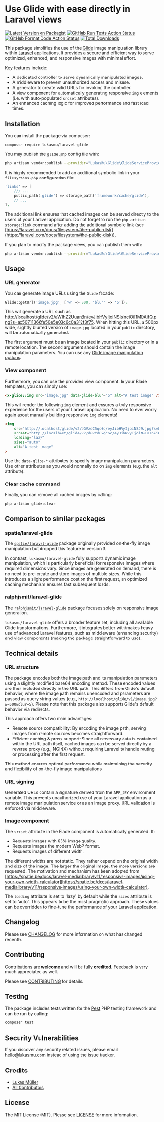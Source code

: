 # Use Glide with ease directly in Laravel views

[![Latest Version on Packagist](https://img.shields.io/packagist/v/lukasmu/laravel-glide.svg)](https://packagist.org/packages/lukasmu/laravel-glide)
[![GitHub Run Tests Action Status](https://img.shields.io/github/actions/workflow/status/lukasmu/laravel-glide/run-tests.yml?branch=main&label=tests)](https://github.com/lukasmu/laravel-glide/actions?query=workflow%3A"Run&nbsp;tests"+branch%3Amain)
[![GitHub Format Code Action Status](https://img.shields.io/github/actions/workflow/status/lukasmu/laravel-glide/format-code.yml?branch=main&label=code%20style)](https://github.com/lukasmu/laravel-glide/actions?query=workflow%3A"Format&nbsp;code"+branch%3Amain)
[![Total Downloads](https://img.shields.io/packagist/dt/lukasmu/laravel-glide.svg)](https://packagist.org/packages/lukasmu/laravel-glide)

This package simplifies the use of the [Glide](https://glide.thephpleague.com/) image manipulation library within [Laravel](https://laravel.com) applications.
It provides a secure and efficient way to serve optimized, enhanced, and responsive images with minimal effort.

Key features include:
- A dedicated controller to serve dynamically manipulated images.
- A middleware to prevent unauthorized access and misuse.
- A generator to create valid URLs for invoking the controller.
- A view component for automatically generating responsive `img` elements (i.e. with auto-populated `srcset` attributes).
- An enhanced caching logic for improved performance and fast load times.

## Installation

You can install the package via composer:

```bash
composer require lukasmu/laravel-glide
```

You may publish the ```glide.php``` config file with:

```bash
php artisan vendor:publish --provider="LukasMu\Glide\GlideServiceProvider" --tag="config"
```

It is highly recommended to add an additional symbolic link in your ```filesystems.php``` configuration file:

```php
'links' => [
    /// ...
    public_path('glide') => storage_path('framework/cache/glide'),
    // ...
],
```

The additional link ensures that cached images can be served directly to the users of your Laravel application.
Do not forget to run the ```php artisan storage:link``` command after adding the additional symbolic link (see [https://laravel.com/docs/filesystem#the-public-disk](https://laravel.com/docs/filesystem#the-public-disk)).

If you plan to modify the package views, you can publish them with:

```bash
php artisan vendor:publish --provider="LukasMu\Glide\GlideServiceProvider" --tag="views"
```

## Usage

### URL generator

You can generate image URLs using the `Glide` facade:

```php
Glide::getUrl('image.jpg', ['w' => 500, 'blur' => '5']);
```
This will generate a URL such as [http://localhost/glide/v2/aW1hZ2UuanBn/eyJibHVyIjoiNSIsInciOiI1MDAifQ.png?s=ac50711366fe50e5e03c6c0a312f3f75](http://localhost/glide/v2/aW1hZ2UuanBn/eyJibHVyIjoiNSIsInciOiI1MDAifQ.png?s=ac50711366fe50e5e03c6c0a312f3f75).
When hitting this URL, a 500px wide, slightly blurred version of `image.jpg` located in your ```public``` directory, will be automatically generated.

The first argument must be an image located in your `public` directory or in a remote location.
The second argument should contain the image manipulation parameters.
You can use any [Glide image manipulation options](https://glide.thephpleague.com/2.0/api/quick-reference/).

### View component

Furthermore, you can use the provided view component.
In your Blade templates, you can simply use:

```html
<x-glide::img src="image.jpg" data-glide-blur="5" alt="A test image" />
```

This will render the following `img` element and ensures a truly responsive experience for the users of your Laravel application.
No need to ever worry again about manually building responsive `img` elements!

```html
<img
    src="http://localhost/glide/v2/dGVzdC5qcGc/eyJibHVyIjoiNSJ9.jpg?s=b20f558c76fabc4491ab48e5bdd4bb4f"
    srcset="http://localhost/glide/v2/dGVzdC5qcGc/eyJibHVyIjoiNSIsInEiOiI4NSIsInciOiI0NjAifQ.webp?s=a0edb8786e9bec6e3f63a1a42545857b 460w, http://localhost/glide/v2/dGVzdC5qcGc/eyJibHVyIjoiNSIsInEiOiI4NSIsInciOiIzODUifQ.webp?s=2d28004e12d5b04666148f621a4b981d 385w, http://localhost/glide/v2/dGVzdC5qcGc/eyJibHVyIjoiNSIsInEiOiI4NSIsInciOiIzMjIifQ.webp?s=7b621534f7a064f1188bf98f2436c4ae 322w"
    loading="lazy"
    sizes="auto" 
    alt="A test image" 
>
```

Use the `data-glide-*` attributes to specify image manipulation parameters.
Use other attributes as you would normally do on `img` elements (e.g. the `alt` attribute).

### Clear cache command

Finally, you can remove all cached images by calling:

```bash
php artisan glide:clear
```

## Comparison to similar packages

### spatie/laravel-glide

The [`spatie/laravel-glide`](https://github.com/spatie/laravel-glide) package originally provided on-the-fly image manipulation but dropped this feature in version 3.

In contrast, `lukasmu/laravel-glide` fully supports dynamic image manipulation, which is particularly beneficial for responsive images where required dimensions vary.
Since images are generated on demand, there is no need to pre-create and store images of multiple sizes.
While this introduces a slight performance cost on the first request, an optimized caching mechanism ensures fast subsequent loads.

### ralphjsmit/laravel-glide

The [`ralphjsmit/laravel-glide`](https://github.com/ralphjsmit/laravel-glide) package focuses solely on responsive image generation.

`lukasmu/laravel-glide` offers a broader feature set, including all available Glide transformations.
Furthermore, it integrates better with/makes heavy use of advanced Laravel features, such as middleware (enhancing security) and view components (making the package straightforward to use).

## Technical details

### URL structure

The package encodes both the image path and its manipulation parameters using a slightly modified base64 encoding method.
These encoded values are then included directly in the URL path.
This differs from Glide's default behavior, where the image path remains unencoded and parameters are passed as query string values (e.g., `http://localhost/glide/v1/image.jpg?w=500&blur=5`).
Please note that this package also supports Glide's default behavior via redirects.

This approach offers two main advantages:
- Remote source compatibility: By encoding the image path, serving images from remote sources becomes straightforward.
- Efficient caching & proxy support: Since all necessary data is contained within the URL path itself, cached images can be served directly by a reverse proxy (e.g., NGINX) without requiring Laravel to handle routing or processing after the first request.

This method ensures optimal performance while maintaining the security and flexibility of on-the-fly image manipulations.

### URL signing

Generated URLs contain a signature derived from the `APP_KEY` environment variable.
This prevents unauthorized use of your Laravel application as a remote image manipulation service or as an image proxy.
URL validation is enforced via middleware.

### Image component

The `srcset` attribute in the Blade component is automatically generated. It:
- Requests images with 85% image quality.
- Requests images the modern WebP format.
- Requests images of different width.

The different widths are not static.
They rather depend on the original width and size of the image.
The larger the original image, the more versions are requested.
The motivation and mechanism has been adopted from [https://spatie.be/docs/laravel-medialibrary/v11/responsive-images/using-your-own-width-calculator](https://spatie.be/docs/laravel-medialibrary/v11/responsive-images/using-your-own-width-calculator).

The `loading` attribute is set to 'lazy' by default while the `sizes` attribute is set to 'auto'. 
This appears to be the most pragmatic approach. 
These values can be overridden to fine-tune the performance of your Laravel application.

## Changelog

Please see [CHANGELOG](CHANGELOG.md) for more information on what has changed recently.

## Contributing

Contributions are **welcome** and will be fully **credited**.
Feedback is very much appreciated as well.

Please see [CONTRIBUTING](CONTRIBUTING.md) for details.

## Testing

The package includes tests written for the [Pest](https://pestphp.com/) PHP testing framework and can be run by calling:

```bash
composer test
```

## Security Vulnerabilities

If you discover any security related issues, please email hello@lukasmu.com instead of using the issue tracker.

## Credits

- [Lukas Müller](https://github.com/lukasmu)
- [All Contributors](../../contributors)

## License

The MIT License (MIT).
Please see [LICENSE](LICENSE.md) for more information.
